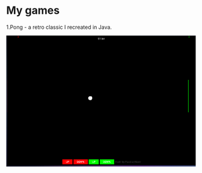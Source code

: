 # My games
1.Pong - a retro classic I recreated in Java.


![Alt text](PongSc.png?raw=true "Screenshot of Pong in action!")
